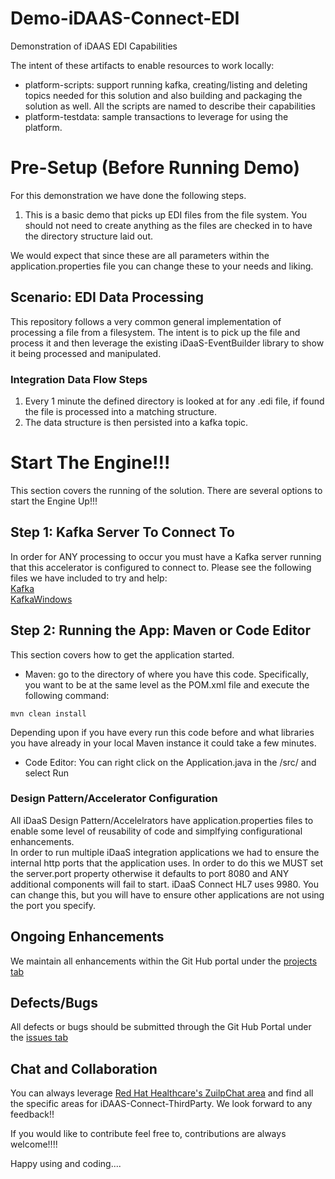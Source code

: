 # Demo-iDAAS-Connect-EDI
Demonstration of iDAAS EDI Capabilities


The intent of these artifacts to enable
resources to work locally: <br/>
+ platform-scripts: support running kafka, creating/listing and deleting topics needed for this solution
   and also building and packaging the solution as well. All the scripts are named to describe their capabilities <br/>
+ platform-testdata: sample transactions to leverage for using the platform. <br/>

# Pre-Setup (Before Running Demo)
For this demonstration we have done the following steps.

1.  This is a basic demo that picks up EDI files from the file system. You should not need to create anything as the files are 
    checked in to have the directory structure laid out. 

We would expect that since these are all parameters within the application.properties file you can change these to your needs and liking.

## Scenario: EDI Data Processing
This repository follows a very common general implementation of processing a file from a filesystem. The intent is to pick
up the file and process it and then leverage the existing iDaaS-EventBuilder library to show it being processed and manipulated.

### Integration Data Flow Steps

1. Every 1 minute the defined directory is looked at for any .edi file, if found the file is processed into a matching structure.
2. The data structure is then persisted into a kafka topic.

# Start The Engine!!!
This section covers the running of the solution. There are several options to start the Engine Up!!!

## Step 1: Kafka Server To Connect To
In order for ANY processing to occur you must have a Kafka server running that this accelerator is configured to connect to.
Please see the following files we have included to try and help: <br/>
[Kafka](https://github.com/RedHat-Healthcare/iDaaS-Demos/blob/master/Kafka.md)<br/>
[KafkaWindows](https://github.com/RedHat-Healthcare/iDaaS-Demos/blob/master/KafkaWindows.md)<br/>

## Step 2: Running the App: Maven or Code Editor
This section covers how to get the application started.
+ Maven: go to the directory of where you have this code. Specifically, you want to be at the same level as the POM.xml file and execute the
following command: <br/>
```
mvn clean install
 ```
Depending upon if you have every run this code before and what libraries you have already in your local Maven instance it could take a few minutes.
+ Code Editor: You can right click on the Application.java in the /src/<application namespace> and select Run
### Design Pattern/Accelerator Configuration
All iDaaS Design Pattern/Accelelrators have application.properties files to enable some level of reusability of code and simplfying configurational enhancements.<br/>
In order to run multiple iDaaS integration applications we had to ensure the internal http ports that
the application uses. In order to do this we MUST set the server.port property otherwise it defaults to port 8080 and ANY additional
components will fail to start. iDaaS Connect HL7 uses 9980. You can change this, but you will have to ensure other applications are not
using the port you specify.

## Ongoing Enhancements
We maintain all enhancements within the Git Hub portal under the
<a href="https://github.com/RedHat-Healthcare/iDAAS-Connect-ThirdParty/projects" target="_blank">projects tab</a>

## Defects/Bugs
All defects or bugs should be submitted through the Git Hub Portal under the
<a href="https://github.com/RedHat-Healthcare/iDAAS-Connect-ThirdPartyt/issues" target="_blank">issues tab</a>

## Chat and Collaboration
You can always leverage <a href="https://redhathealthcare.zulipchat.com" target="_blank">Red Hat Healthcare's ZuilpChat area</a>
and find all the specific areas for iDAAS-Connect-ThirdParty. We look forward to any feedback!!

If you would like to contribute feel free to, contributions are always welcome!!!!

Happy using and coding....

